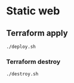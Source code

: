 # Static web

## Terraform apply

```shell
./deploy.sh
```

### Terraform destroy

```shell
./destroy.sh
```
